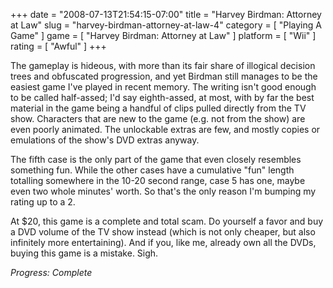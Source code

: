 +++
date = "2008-07-13T21:54:15-07:00"
title = "Harvey Birdman: Attorney at Law"
slug = "harvey-birdman-attorney-at-law-4"
category = [ "Playing A Game" ]
game = [ "Harvey Birdman: Attorney at Law" ]
platform = [ "Wii" ]
rating = [ "Awful" ]
+++

The gameplay is hideous, with more than its fair share of illogical decision trees and obfuscated progression, and yet Birdman still manages to be the easiest game I've played in recent memory.  The writing isn't good enough to be called half-assed; I'd say eighth-assed, at most, with by far the best material in the game being a handful of clips pulled directly from the TV show.  Characters that are new to the game (e.g. not from the show) are even poorly animated.  The unlockable extras are few, and mostly copies or emulations of the show's DVD extras anyway.

The fifth case is the only part of the game that even closely resembles something fun.  While the other cases have a cumulative "fun" length totalling somewhere in the 10-20 second range, case 5 has one, maybe even two whole minutes' worth.  So that's the only reason I'm bumping my rating up to a 2.

At $20, this game is a complete and total scam.  Do yourself a favor and buy a DVD volume of the TV show instead (which is not only cheaper, but also infinitely more entertaining).  And if you, like me, already own all the DVDs, buying this game is a mistake.  Sigh.

<i>Progress: Complete</i>